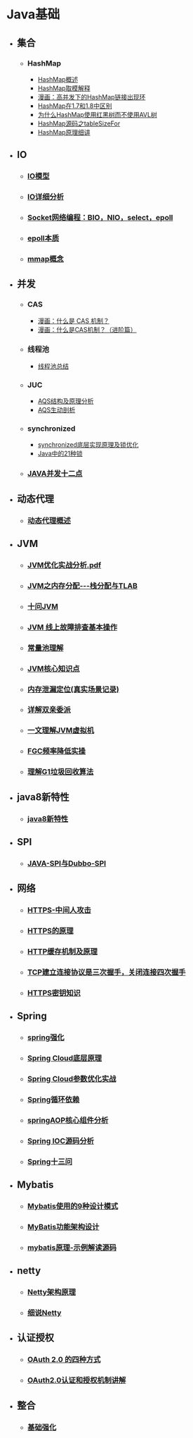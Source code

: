 # Java基础
- ## 集合
   - ### HashMap
      - [HashMap概述](http://note.youdao.com/noteshare?id=e6af1d8abc7e6f0753d3c769ceab6604)
      - [HashMap取模解释](http://note.youdao.com/noteshare?id=895c2c5a5674ad974d9957127252e962)
      - [漫画：高并发下的HashMap链接出现环](http://note.youdao.com/noteshare?id=d3c82f9b41fca35f1dc8ab20838502c4)
      - [HashMap在1.7和1.8中区别](http://note.youdao.com/noteshare?id=6be03332bb017e338bcf1e217c53cf2c)
      - [为什么HashMap使用红黑树而不使用AVL树](http://note.youdao.com/noteshare?id=8d9cec4fc7a2d106a82939cf8c4e1d36)
      - [HashMap源码之tableSizeFor](http://note.youdao.com/s/WKZK6bHb)
      - [HashMap原理细讲](http://note.youdao.com/s/2csbAg2I)
- ## IO
   - ### [IO模型](http://note.youdao.com/noteshare?id=561f9fcc6eb98efe720a10bd23f07073)
   - ### [IO详细分析](http://note.youdao.com/s/MDJrdgYi)   
   - ### [Socket网络编程：BIO，NIO，select，epoll](http://note.youdao.com/noteshare?id=99a225da2b9b060e6c25df74f7e7de59)  
   - ### [epoll本质](http://note.youdao.com/noteshare?id=0071e781bfc05a95a24fb1ed3ea351c9)     
   - ### [mmap概念](http://note.youdao.com/s/SmtXOqlc)     
- ## 并发
   - ### CAS
      - [漫画：什么是 CAS 机制？](http://note.youdao.com/noteshare?id=7922870bfab92e083663d5d855e5c3d0) 
      - [漫画：什么是CAS机制？（进阶篇）](http://note.youdao.com/noteshare?id=ba3e9d0f63251d97c5dc88d5309ea189) 
   - ### 线程池
      - [线程池总结](http://note.youdao.com/noteshare?id=cfa03d2f16b7a72338699c4006dcff17)     
   - ### JUC
      - [AQS结构及原理分析](http://note.youdao.com/noteshare?id=f34aeb782ff9ca5dad9e6e92c9c11d44)    
      - [AQS生动剖析](http://note.youdao.com/s/SxwgVeFE)    
   - ### synchronized
      - [synchronized底层实现原理及锁优化](http://note.youdao.com/s/Y3hVVR)    
      - [Java中的21种锁](http://note.youdao.com/s/X2KYTVsU)    
   - ### [JAVA并发十二点](http://note.youdao.com/s/AqWANdrE)
- ## 动态代理
   - ### [动态代理概述](http://note.youdao.com/s/C3NRnIuF)
- ## JVM
   - ### [JVM优化实战分析.pdf](http://note.youdao.com/noteshare?id=a1ace96da8ce6ce4f9fc16fbb615e4b3)
   - ### [JVM之内存分配---栈分配与TLAB](http://note.youdao.com/noteshare?id=24a603cb4cefd492a1b873539d1d2465)
   - ### [十问JVM](http://note.youdao.com/s/bgwV1KF4)
   - ### [JVM 线上故障排查基本操作](http://note.youdao.com/s/CyzSBHKU)
   - ### [常量池理解](http://note.youdao.com/s/WLKHDJps)
   - ### [JVM核心知识点](http://note.youdao.com/s/JmpgO1oI)
   - ### [内存泄漏定位(真实场景记录)](http://note.youdao.com/s/1tl3PrSB)
   - ### [详解双亲委派](http://note.youdao.com/s/BbEgnMN0)
   - ### [一文理解JVM虚拟机](http://note.youdao.com/s/56jXNiz4)
   - ### [FGC频率降低实操](http://note.youdao.com/s/SZltoezK)
   - ### [理解G1垃圾回收算法](https://note.youdao.com/s/FRPjazLA)
- ## java8新特性
   - ### [java8新特性](http://note.youdao.com/noteshare?id=ff67d4dcc181f5952d10602634255c98)   
- ## SPI
   - ### [JAVA-SPI与Dubbo-SPI](http://note.youdao.com/noteshare?id=aac55865694f974252bb01655adc6dd7)   
- ## 网络
   - ### [HTTPS-中间人攻击](http://note.youdao.com/noteshare?id=c89a19f2cfe69a3ddfaabc916eb2878e)   
   - ### [HTTPS的原理](http://note.youdao.com/noteshare?id=80ad3a283cc3f76f90b6f17f976218b5)   
   - ### [HTTP缓存机制及原理](http://note.youdao.com/noteshare?id=1ea8eb1653ab7d2fedd24d7b0064b01a)   
   - ### [TCP建立连接协议是三次握手，关闭连接四次握手](http://note.youdao.com/noteshare?id=1b5f5581943361f8ce06dcad9161b53c)   
   - ### [HTTPS密钥知识](http://note.youdao.com/noteshare?id=0a041efe9772f38f1d762961086f6fbd)   
- ## Spring
   - ### [spring强化](http://note.youdao.com/s/SntW03YV)   
   - ### [Spring Cloud底层原理](http://note.youdao.com/s/BQrilswc)   
   - ### [Spring Cloud参数优化实战](http://note.youdao.com/s/dG43J2se)   
   - ### [Spring循环依赖](http://note.youdao.com/s/nlCKDJg)
   - ### [springAOP核心组件分析](http://note.youdao.com/s/MsWgPuxC)   
   - ### [Spring IOC源码分析](http://note.youdao.com/s/PedTlFnX)   
   - ### [Spring十三问](http://note.youdao.com/s/GpbQSLgp)   
- ## Mybatis
  - ### [Mybatis使用的9种设计模式](http://note.youdao.com/s/b64GTLmH)
  - ### [MyBatis功能架构设计](http://note.youdao.com/s/8qKZVa23)
  - ### [mybatis原理-示例解读源码](http://note.youdao.com/s/UFeBjLqb)
- ## netty
    - ### [Netty架构原理](https://note.youdao.com/s/9D0ceL4c)
    - ### [细说Netty](https://note.youdao.com/s/RZgE4mhf)
- ## 认证授权
   - ### [OAuth 2.0 的四种方式](http://note.youdao.com/s/CK1nZhpZ)   
   - ### [OAuth2.0认证和授权机制讲解](http://note.youdao.com/s/F4jeaE8S)
- ## 整合
   - ### [基础强化](http://note.youdao.com/s/7Fiqox2T)   
    
